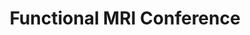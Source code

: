 ---
title: "Functional MRI Conference"
project_id: 
conf_date: 1997-05-06
conference_id: ""
presenters:
   - peter_bandettini
summary: "Functional MRI Conference, Trani, Italy"
file: /assets/presentations/
filename: 
layout: presentation
---